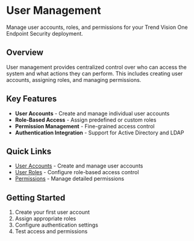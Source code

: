 # User Management

Manage user accounts, roles, and permissions for your Trend Vision One Endpoint Security deployment.

## Overview

User management provides centralized control over who can access the system and what actions they can perform. This includes creating user accounts, assigning roles, and managing permissions.

## Key Features

- **User Accounts** - Create and manage individual user accounts
- **Role-Based Access** - Assign predefined or custom roles
- **Permission Management** - Fine-grained access control
- **Authentication Integration** - Support for Active Directory and LDAP

## Quick Links

- [User Accounts](./user-accounts) - Create and manage user accounts
- [User Roles](./user-roles) - Configure role-based access control
- [Permissions](./permissions) - Manage detailed permissions

## Getting Started

1. Create your first user account
2. Assign appropriate roles
3. Configure authentication settings
4. Test access and permissions